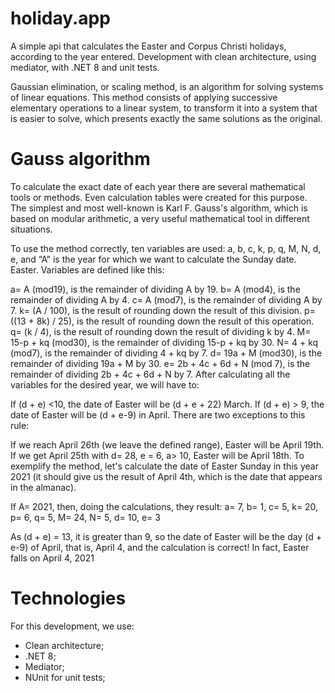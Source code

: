 # holiday.app
A simple api that calculates the Easter and Corpus Christi holidays, according to the year entered. Development with clean architecture, using mediator, with .NET 8 and unit tests.

Gaussian elimination, or scaling method, is an algorithm for solving systems of linear equations. This method consists of applying successive elementary operations to a linear system, to transform it into a system that is easier to solve, which presents exactly the same solutions as the original.

# Gauss algorithm

To calculate the exact date of each year there are several mathematical tools or methods. Even calculation tables were created for this purpose. The simplest and most well-known is Karl F. Gauss's algorithm, which is based on modular arithmetic, a very useful mathematical tool in different situations.

To use the method correctly, ten variables are used: a, b, c, k, p, q, M, N, d, e, and “A” is the year for which we want to calculate the Sunday date. Easter. Variables are defined like this:

a= A (mod19), is the remainder of dividing A by 19.
b= A (mod4), is the remainder of dividing A by 4.
c= A (mod7), is the remainder of dividing A by 7.
k= (A / 100), is the result of rounding down the result of this division.
p= ((13 + 8k) / 25), is the result of rounding down the result of this operation.
q= (k / 4), is the result of rounding down the result of dividing k by 4.
M= 15-p + kq (mod30), is the remainder of dividing 15-p + kq by 30.
N= 4 + kq (mod7), is the remainder of dividing 4 + kq by 7.
d= 19a + M (mod30), is the remainder of dividing 19a + M by 30.
e= 2b + 4c + 6d + N (mod 7), is the remainder of dividing 2b + 4c + 6d + N by 7.
After calculating all the variables for the desired year, we will have to:

If (d + e) ​<10, the date of Easter will be (d + e + 22) March.
If (d + e) > 9, the date of Easter will be (d + e-9) in April.
There are two exceptions to this rule:

If we reach April 26th (we leave the defined range), Easter will be April 19th.
If we get April 25th with d= 28, e = 6, a> 10, Easter will be April 18th.
To exemplify the method, let's calculate the date of Easter Sunday in this year 2021 (it should give us the result of April 4th, which is the date that appears in the almanac).

If A= 2021, then, doing the calculations, they result: a= 7, b= 1, c= 5, k= 20, p= 6, q= 5, M= 24, N= 5, d= 10, e= 3

As (d + e) = 13, it is greater than 9, so the date of Easter will be the day (d + e-9) of April, that is, April 4, and the calculation is correct! In fact, Easter falls on April 4, 2021

# Technologies

For this development, we use:
- Clean architecture;
- .NET 8;
- Mediator;
- NUnit for unit tests;
